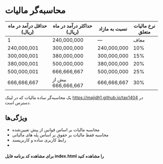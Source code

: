 # محاسبه‌گر مالیات

| حداقل درآمد در ماه (ریال) | حداکثر درآمد در ماه (ریال)    | نسبت به مازاد      | نرخ مالیات متعلق |
|--------------------------|--------------------------|------------------|----------------|
| 1                        | 240,000,000              | —                | معاف           |
| 240,000,001              | 300,000,000              | 240,000,000      | 10%            |
| 300,000,001              | 380,000,000              | 300,000,000      | 15%            |
| 380,000,001              | 500,000,000              | 380,000,000      | 20%            |
| 500,000,001              | 666,666,667              | 500,000,000      | 25%            |
| 666,666,667              | بیش از 666,666,667       | 666,666,667      | 30%            |


یک محاسبه‌گر ساده مالیات که در لینک https://majidh1.github.io/tax1404 در دسترس است.

## ویژگی‌ها
- محاسبه مالیات بر اساس قوانین از پیش تعیین‌شده
- محاسبه فقط مالیات بر حقوق بر اساس پله های مالیاتی
- رابط کاربری ساده و کاربرپسند
- 
#### برای مشاهده کد برنامه فایل index.html را مشاهده کنید
